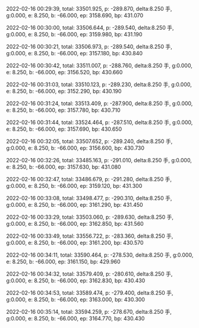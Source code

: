 2022-02-16 00:29:39, total: 33501.925, p: -289.870, delta:8.250 手, g:0.000, e: 8.250, b: -66.000, ep: 3158.690, bp: 431.070

2022-02-16 00:30:00, total: 33506.644, p: -289.540, delta:8.250 手, g:0.000, e: 8.250, b: -66.000, ep: 3159.980, bp: 431.190

2022-02-16 00:30:21, total: 33506.973, p: -289.540, delta:8.250 手, g:0.000, e: 8.250, b: -66.000, ep: 3157.180, bp: 430.840

2022-02-16 00:30:42, total: 33511.007, p: -288.760, delta:8.250 手, g:0.000, e: 8.250, b: -66.000, ep: 3156.520, bp: 430.660

2022-02-16 00:31:03, total: 33510.123, p: -289.230, delta:8.250 手, g:0.000, e: 8.250, b: -66.000, ep: 3152.290, bp: 430.190

2022-02-16 00:31:24, total: 33513.409, p: -287.900, delta:8.250 手, g:0.000, e: 8.250, b: -66.000, ep: 3157.780, bp: 430.710

2022-02-16 00:31:44, total: 33524.464, p: -287.510, delta:8.250 手, g:0.000, e: 8.250, b: -66.000, ep: 3157.690, bp: 430.650

2022-02-16 00:32:05, total: 33507.652, p: -289.240, delta:8.250 手, g:0.000, e: 8.250, b: -66.000, ep: 3156.600, bp: 430.730

2022-02-16 00:32:26, total: 33485.163, p: -291.010, delta:8.250 手, g:0.000, e: 8.250, b: -66.000, ep: 3157.630, bp: 431.080

2022-02-16 00:32:47, total: 33486.679, p: -291.280, delta:8.250 手, g:0.000, e: 8.250, b: -66.000, ep: 3159.120, bp: 431.300

2022-02-16 00:33:08, total: 33498.477, p: -290.310, delta:8.250 手, g:0.000, e: 8.250, b: -66.000, ep: 3161.290, bp: 431.450

2022-02-16 00:33:29, total: 33503.060, p: -289.630, delta:8.250 手, g:0.000, e: 8.250, b: -66.000, ep: 3162.850, bp: 431.560

2022-02-16 00:33:49, total: 33556.722, p: -283.360, delta:8.250 手, g:0.000, e: 8.250, b: -66.000, ep: 3161.200, bp: 430.570

2022-02-16 00:34:11, total: 33590.464, p: -278.530, delta:8.250 手, g:0.000, e: 8.250, b: -66.000, ep: 3161.150, bp: 429.960

2022-02-16 00:34:32, total: 33579.409, p: -280.610, delta:8.250 手, g:0.000, e: 8.250, b: -66.000, ep: 3162.830, bp: 430.430

2022-02-16 00:34:53, total: 33589.474, p: -279.400, delta:8.250 手, g:0.000, e: 8.250, b: -66.000, ep: 3163.000, bp: 430.300

2022-02-16 00:35:14, total: 33594.259, p: -278.670, delta:8.250 手, g:0.000, e: 8.250, b: -66.000, ep: 3164.770, bp: 430.430